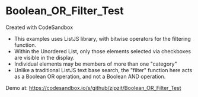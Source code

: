 # Boolean_OR_Filter_Test
Created with CodeSandbox

- This examples uses ListJS library, with bitwise operators for the filtering function. 
- Within the Unordered List, only those elements selected via checkboxes are visible in the display.   
- Individual elements may be members of more than one "category"
- Unlike a traditional ListJS text base search, the "filter" function here acts as a Boolean OR operation, and not a Boolean AND operation.

Demo at: 
https://codesandbox.io/s/github/zipzit/Boolean_OR_Filter_Test
